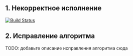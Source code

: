 ## 1. Некорректное исполнение
[![Build Status](https://travis-ci.com/ITMO-MPP-2017/lamport-lock-fail-<your_GitHub_account>.svg?token=B2yLGFz6qwxKVjbLm9Ak&branch=master)](https://travis-ci.com/ITMO-MPP-2017/lamport-lock-fail-<your_GitHub_account>)


## 2. Исправление алгоритма
TODO: добавьте описание исправления алгоритма сюда
